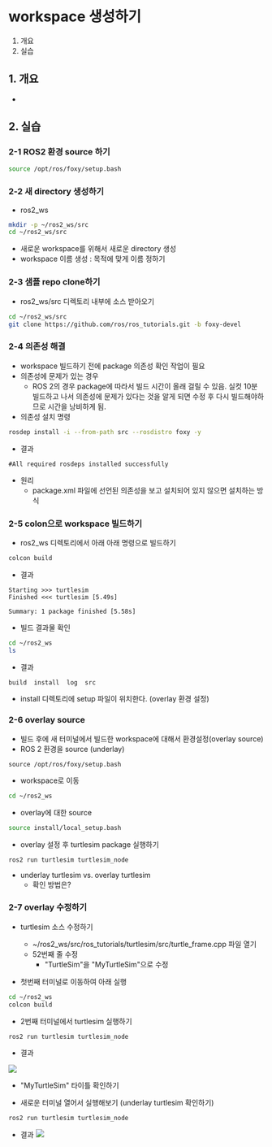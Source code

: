 # workspace 생성하기
1. 개요
2. 실습


## 1. 개요
* 

## 2. 실습
### 2-1 ROS2 환경 source 하기

```bash
source /opt/ros/foxy/setup.bash
```
### 2-2 새 directory 생성하기
* ros2_ws
```bash
mkdir -p ~/ros2_ws/src
cd ~/ros2_ws/src
```
  * 새로운 workspace를 위해서 새로운 directory 생성
  * workspace 이름 생성 : 목적에 맞게 이름 정하기

### 2-3 샘플 repo clone하기
* ros2_ws/src 디렉토리 내부에 소스 받아오기
```bash
cd ~/ros2_ws/src
git clone https://github.com/ros/ros_tutorials.git -b foxy-devel
```

### 2-4 의존성 해결
* workspace 빌드하기 전에 package 의존성 확인 작업이 필요
* 의존성에 문제가 있는 경우
  * ROS 2의 경우 package에 따라서 빌드 시간이 올래 걸릴 수 있음. 실컷 10분 빌드하고 나서 의존성에 문제가 있다는 것을 알게 되면 수정 후 다시 빌드해야하므로 시간을 낭비하게 됨.
* 의존성 설치 명령
```bash
rosdep install -i --from-path src --rosdistro foxy -y
```

* 결과
```
#All required rosdeps installed successfully
```

* 원리
  * package.xml 파일에 선언된 의존성을 보고 설치되어 있지 않으면 설치하는 방식


### 2-5 colon으로 workspace 빌드하기
* ros2_ws 디렉토리에서 아래 아래 명령으로 빌드하기
```bash
colcon build
```

* 결과
```
Starting >>> turtlesim
Finished <<< turtlesim [5.49s]

Summary: 1 package finished [5.58s]
```

* 빌드 결과물 확인
```bash
cd ~/ros2_ws
ls
```

* 결과
```
build  install  log  src
```
  * install 디렉토리에 setup 파일이 위치한다. (overlay 환경 설정)

### 2-6 overlay source
* 빌드 후에 새 터미널에서 빌드한 workspace에 대해서 환경설정(overlay source)
* ROS 2 환경을 source (underlay)
```
source /opt/ros/foxy/setup.bash
```

* workspace로 이동
```bash
cd ~/ros2_ws
```

* overlay에 대한 source
```bash
source install/local_setup.bash
```

* overlay 설정 후 turtlesim package 실행하기
```
ros2 run turtlesim turtlesim_node
```

* underlay turtlesim vs. overlay turtlesim
  * 확인 방법은?

### 2-7 overlay 수정하기
* turtlesim 소스 수정하기
  * ~/ros2_ws/src/ros_tutorials/turtlesim/src/turtle_frame.cpp 파일 열기
  * 52번째 줄 수정
    * "TurtleSim"을 "MyTurtleSim"으로 수정

* 첫번째 터미널로 이동하여 아래 실행
```bash
cd ~/ros2_ws
colcon build
```

* 2번째 터미널에서 turtlesim 실행하기
```bash
ros2 run turtlesim turtlesim_node
```

* 결과

![](https://docs.ros.org/en/foxy/_images/overlay.png)

  * "MyTurtleSim" 타이틀 확인하기

* 새로운 터미널 열어서 실행해보기 (underlay turtlesim 확인하기)
```bash
ros2 run turtlesim turtlesim_node
```

* 결과
![](https://docs.ros.org/en/foxy/_images/underlay.png)
